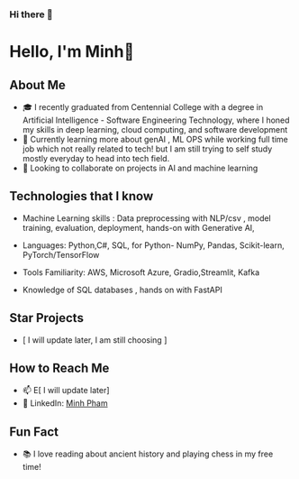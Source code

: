 ### Hi there 👋



# Hello, I'm Minh👋

## About Me
- 🎓 I recently graduated from Centennial College with a degree in Artificial Intelligence - Software Engineering Technology, where I honed my skills in deep learning, cloud computing, and software development
- 🌱 Currently learning more about genAI , ML OPS while working full time job which not really related to tech! but I am still trying to self study mostly everyday to head into tech field.
- 👯 Looking to collaborate on projects in AI and machine learning

## Technologies that I know

- Machine Learning skills : Data preprocessing with NLP/csv , model training, evaluation, deployment, hands-on with Generative AI, 
- Languages: Python,C#, SQL,
      for Python-  NumPy, Pandas, Scikit-learn, PyTorch/TensorFlow
              
  
- Tools Familiarity: AWS, Microsoft Azure, Gradio,Streamlit, Kafka
- Knowledge of SQL databases , hands on with FastAPI

## Star Projects
- [ I will update later, I am still choosing ]
## How to Reach Me
- 📫 E[ I will update later]
- 🔗 LinkedIn: [Minh Pham](https://linkedin.com/in/minh-pham-3a5537203/)

## Fun Fact
- 📚 I love reading about ancient history and playing chess in my free time!




